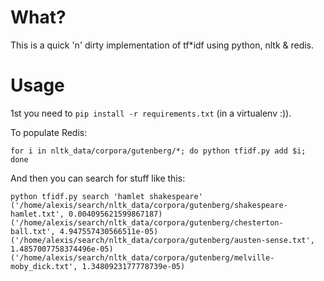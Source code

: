 # What?

This is a quick 'n' dirty implementation of tf*idf using python, nltk & redis.

# Usage

1st you need to `pip install -r requirements.txt` (in a virtualenv :)).

To populate Redis:

    for i in nltk_data/corpora/gutenberg/*; do python tfidf.py add $i; done

And then you can search for stuff like this:

    python tfidf.py search 'hamlet shakespeare'
    ('/home/alexis/search/nltk_data/corpora/gutenberg/shakespeare-hamlet.txt', 0.004095621599867187)
    ('/home/alexis/search/nltk_data/corpora/gutenberg/chesterton-ball.txt', 4.947557430566511e-05)
    ('/home/alexis/search/nltk_data/corpora/gutenberg/austen-sense.txt', 1.4857007758374496e-05)
    ('/home/alexis/search/nltk_data/corpora/gutenberg/melville-moby_dick.txt', 1.3480923177778739e-05)

